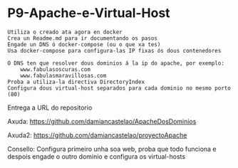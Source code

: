 # P9-Apache-e-Virtual-Host


    Utiliza o creado ata agora en docker
    Crea un Readme.md para ir documentando os pasos
    Engade un DNS ó docker-compose (ou o que xa tes)
    Usa docker-compose para configura-las IP fixas ós dous contenedores

    O DNS ten que resolver dous dominios á la ip do apache, por exemplo:
        www.fabulasoscuras.com
        www.fabulasmaravillosas.com
    Proba a utiliza-la directiva DirectoryIndex
    Configura dous virtual-host separados para cada dominio no mesmo porto (80)

Entrega a URL do repositorio

Axuda: https://github.com/damiancastelao/ApacheDosDominios

Axuda2: https://github.com/damiancastelao/proyectoApache

Consello: Configura primeiro unha soa web, proba que todo funciona e despois engade o outro dominio e configura os virtual-hosts

